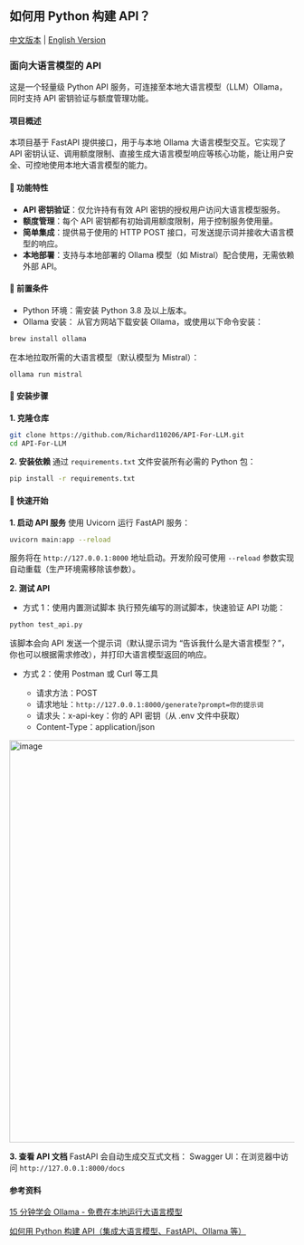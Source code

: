## 如何用 Python 构建 API？
[中文版本](README_zh-CN.md) | [English Version](README.md)
### 面向大语言模型的 API
这是一个轻量级 Python API 服务，可连接至本地大语言模型（LLM）Ollama，同时支持 API 密钥验证与额度管理功能。

#### 项目概述
本项目基于 FastAPI 提供接口，用于与本地 Ollama 大语言模型交互。它实现了 API 密钥认证、调用额度限制、直接生成大语言模型响应等核心功能，能让用户安全、可控地使用本地大语言模型的能力。

#### 🚀 功能特性
- **API 密钥验证**：仅允许持有有效 API 密钥的授权用户访问大语言模型服务。
- **额度管理**：每个 API 密钥都有初始调用额度限制，用于控制服务使用量。
- **简单集成**：提供易于使用的 HTTP POST 接口，可发送提示词并接收大语言模型的响应。
- **本地部署**：支持与本地部署的 Ollama 模型（如 Mistral）配合使用，无需依赖外部 API。
  
#### 📌 前置条件
- Python 环境：需安装 Python 3.8 及以上版本。
- Ollama 安装：
从官方网站下载安装 Ollama，或使用以下命令安装：
```bash
brew install ollama
```
在本地拉取所需的大语言模型（默认模型为 Mistral）：
```bash
ollama run mistral
```

#### 📝 安装步骤

**1. 克隆仓库**
```bash
git clone https://github.com/Richard110206/API-For-LLM.git
cd API-For-LLM
```

**2. 安装依赖**
通过 `requirements.txt` 文件安装所有必需的 Python 包：
```bash
pip install -r requirements.txt
```

#### 🔧 快速开始
**1. 启动 API 服务**
使用 Uvicorn 运行 FastAPI 服务：
```bash
uvicorn main:app --reload
```
服务将在 `http://127.0.0.1:8000` 地址启动。开发阶段可使用 `--reload` 参数实现自动重载（生产环境需移除该参数）。

**2. 测试 API**
- 方式 1：使用内置测试脚本
执行预先编写的测试脚本，快速验证 API 功能：
```bash
python test_api.py
```
该脚本会向 API 发送一个提示词（默认提示词为 “告诉我什么是大语言模型？”，你也可以根据需求修改），并打印大语言模型返回的响应。

- 方式 2：使用 Postman 或 Curl 等工具

  - 请求方法：POST
  - 请求地址：`http://127.0.0.1:8000/generate?prompt=你的提示词`
  - 请求头：x-api-key：你的 API 密钥（从 .env 文件中获取）
  - Content-Type：application/json
<img width="564" height="711" alt="image" src="https://github.com/user-attachments/assets/096b2cf8-d7c1-4a2b-930c-13802a90a22a" />

**3. 查看 API 文档**
FastAPI 会自动生成交互式文档：
Swagger UI：在浏览器中访问 `http://127.0.0.1:8000/docs`

#### 参考资料

[15 分钟学会 Ollama - 免费在本地运行大语言模型](https://www.youtube.com/watch?v=UtSSMs6ObqY&t=600s)

[如何用 Python 构建 API（集成大语言模型、FastAPI、Ollama 等）](https://www.youtube.com/watch?v=cy6EAp4iNN4)
